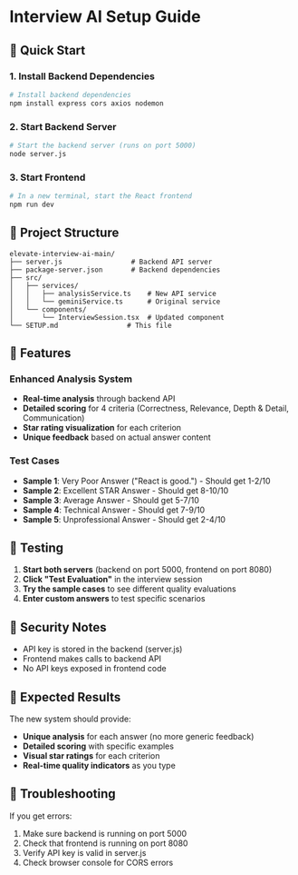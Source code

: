 # Interview AI Setup Guide

## 🚀 Quick Start

### 1. Install Backend Dependencies
```bash
# Install backend dependencies
npm install express cors axios nodemon
```

### 2. Start Backend Server
```bash
# Start the backend server (runs on port 5000)
node server.js
```

### 3. Start Frontend
```bash
# In a new terminal, start the React frontend
npm run dev
```

## 📁 Project Structure

```
elevate-interview-ai-main/
├── server.js                 # Backend API server
├── package-server.json       # Backend dependencies
├── src/
│   ├── services/
│   │   ├── analysisService.ts    # New API service
│   │   └── geminiService.ts      # Original service
│   └── components/
│       └── InterviewSession.tsx  # Updated component
└── SETUP.md                 # This file
```

## 🔧 Features

### Enhanced Analysis System
- **Real-time analysis** through backend API
- **Detailed scoring** for 4 criteria (Correctness, Relevance, Depth & Detail, Communication)
- **Star rating visualization** for each criterion
- **Unique feedback** based on actual answer content

### Test Cases
- **Sample 1**: Very Poor Answer ("React is good.") - Should get 1-2/10
- **Sample 2**: Excellent STAR Answer - Should get 8-10/10
- **Sample 3**: Average Answer - Should get 5-7/10
- **Sample 4**: Technical Answer - Should get 7-9/10
- **Sample 5**: Unprofessional Answer - Should get 2-4/10

## 🧪 Testing

1. **Start both servers** (backend on port 5000, frontend on port 8080)
2. **Click "Test Evaluation"** in the interview session
3. **Try the sample cases** to see different quality evaluations
4. **Enter custom answers** to test specific scenarios

## 🔐 Security Notes

- API key is stored in the backend (server.js)
- Frontend makes calls to backend API
- No API keys exposed in frontend code

## 🎯 Expected Results

The new system should provide:
- **Unique analysis** for each answer (no more generic feedback)
- **Detailed scoring** with specific examples
- **Visual star ratings** for each criterion
- **Real-time quality indicators** as you type

## 🐛 Troubleshooting

If you get errors:
1. Make sure backend is running on port 5000
2. Check that frontend is running on port 8080
3. Verify API key is valid in server.js
4. Check browser console for CORS errors 